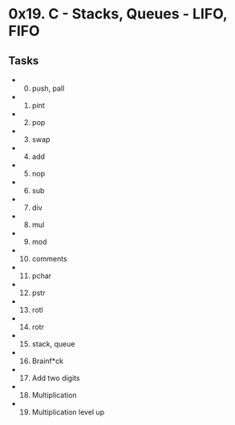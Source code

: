 # 0x19. C - Stacks, Queues - LIFO, FIFO
## Tasks
* 0. push, pall
* 1. pint
* 2. pop
* 3. swap
* 4. add
* 5. nop
* 6. sub
* 7. div
* 8. mul
* 9. mod
* 10. comments
* 11. pchar
* 12. pstr
* 13. rotl
* 14. rotr
* 15. stack, queue
* 16. Brainf*ck
* 17. Add two digits
* 18. Multiplication
* 19. Multiplication level up
